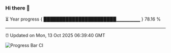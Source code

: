 ### Hi there 👋

⏳ Year progress { ███████████████████████▁▁▁▁▁▁▁ } 78.16 %

---

⏰ Updated on Mon, 13 Oct 2025 06:39:40 GMT

![Progress Bar CI](https://github.com/DhruviPatel157/GitHub-Actions-Demo/workflows/Progress%20Bar%20CI/badge.svg)
